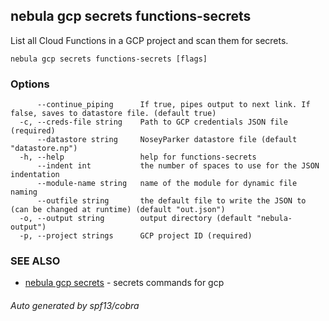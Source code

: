 ## nebula gcp secrets functions-secrets

List all Cloud Functions in a GCP project and scan them for secrets.

```
nebula gcp secrets functions-secrets [flags]
```

### Options

```
      --continue_piping      If true, pipes output to next link. If false, saves to datastore file. (default true)
  -c, --creds-file string    Path to GCP credentials JSON file (required)
      --datastore string     NoseyParker datastore file (default "datastore.np")
  -h, --help                 help for functions-secrets
      --indent int           the number of spaces to use for the JSON indentation
      --module-name string   name of the module for dynamic file naming
      --outfile string       the default file to write the JSON to (can be changed at runtime) (default "out.json")
  -o, --output string        output directory (default "nebula-output")
  -p, --project strings      GCP project ID (required)
```

### SEE ALSO

* [nebula gcp secrets](nebula_gcp_secrets.md)	 - secrets commands for gcp

###### Auto generated by spf13/cobra
